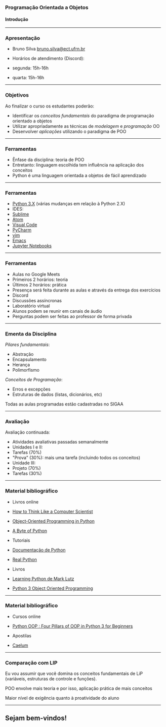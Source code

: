 ### Programação Orientada a Objetos
#### Introdução
--- 

### Apresentação

-  Bruno Silva <bruno.silva@ect.ufrn.br>

- Horários de atendimento (Discord):
 - segunda: 15h-16h
 - quarta:  15h-16h
---

### Objetivos

Ao finalizar o curso os estudantes poderão:
 - Identificar os _conceitos fundamentais_ do paradigma de programação orientado a objetos
 - Utilizar apropriadamente as técnicas de _modelagem_ e _programação_ OO
 - Desenvolver _aplicações_ utilizando o paradigma de POO

---

### Ferramentas

 - Ênfase da disciplina: teoria de POO
 - Entretanto: linguagem escolhida tem influência na aplicação dos conceitos
 - Python é uma linguagem orientada a objetos de fácil aprendizado

---

### Ferramentas

 - [Python 3.X](https://python.org/) (várias mudanças em relação à Python 2.X)
 - IDES:  
  - [Sublime](https://www.sublimetext.com/)
  - [Atom](https://atom.io/) 
  - [Visual Code](https://code.visualstudio.com/)
  - [PyCharm](https://www.jetbrains.com/pt-br/pycharm)
  - [vim](https://www.vim.org/)
  - [Emacs](https://www.gnu.org/software/emacs/)
 - [Jupyter Notebooks](https://jupyter.org/)

---

### Ferramentas

 - Aulas no Google Meets
  - Primeiros 2 horários: teoria
  - Últimos 2 horários: prática
  - Presença será feita durante as aulas e através da entrega dos exercícios
 - Discord
  - Discussões assíncronas
  - Laboratório virtual
   - Alunos podem se reunir em canais de áudio
   - Perguntas podem ser feitas ao professor de forma privada

---

### Ementa da Disciplina

_Pilares fundamentais_:

 - Abstração
 - Encapsulamento
 - Herança
 - Polimorfismo

_Conceitos de Programação_:
 - Erros e excepções 
 - Estruturas de dados (listas, dicionários, etc)

Todas as aulas programadas estão cadastradas no SIGAA

---

### Avaliação

Avaliação continuada:
 - Atividades avaliativas passadas semanalmente
 - Unidades I e II:
  - Tarefas (70%)
  - "Prova" (30%):  mais uma tarefa (incluindo todos os conceitos)
 - Unidade III:
  - Projeto (70%)
  - Tarefas (30%)

--- 

### Material bibliográfico

- Livros online

 - [How to Think Like a Computer Scientist](http://openbookproject.net/thinkcs/python/english3e/)
 - [Object-Oriented Programming in Python](https://python-textbok.readthedocs.io/en/1.0/)
 - [A Byte of Python](https://python.swaroopch.com/)

- Tutoriais
 - [Documentação de Python](https://www.python.org/doc/)
 - [Real Python](https://realpython.com/)

- Livros
 - [Learning Python de Mark Lutz](https://www.amazon.com.br/dp/B00DDZPC9S/ref=dp-kindle-redirect?_encoding=UTF8&btkr=1)
 - [Python 3 Object Oriented Programming](https://www.amazon.com.br/dp/B005O9OFWQ/ref=dp-kindle-redirect?_encoding=UTF8&btkr=1)

--- 

### Material bibliográfico

- Cursos online
 - [Python OOP : Four Pillars of OOP in Python 3 for Beginners](https://www.udemy.com/course/python-oops-beginners/)

- Apostilas
 - [Caelum](https://www.caelum.com.br/apostila/apostila-python-orientacao-a-objetos.pdf)
 
---

### Comparação com LIP

Eu vou assumir que você domina os conceitos fundamentais de LiP (variáveis, estruturas de controle e funções).

POO envolve mais teoria e por isso, aplicação prática de mais conceitos

Maior nível de exigência quanto à proatividade do aluno

---

## Sejam bem-vindos!
